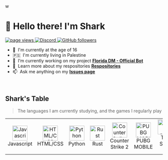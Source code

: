 w<h1 align="left" id="macropower-title">:wave: Hello there! I'm Shark</h1>

<p align="left">
  <a href="https://github.com/realsharky/">
    <img src="https://komarev.com/ghpvc/?username=realsharky&logo=view" alt="page views" />
  </a>
  <a href="https://discordapp.com/users/1145353554660446229/">
    <img alt="Discord" src="https://img.shields.io/website?url=https://discordapp.com/users/1145353554660446229/&logo=discord">
  </a>
<!--
  <a href="https://github.com/Shark-8888/">
    <img alt="Website" src="https://img.shields.io/website?url=https%3A%2F%2Fjacobcolvin.com">
  </a>-->
  <a href="https://github.com/realsharky?tab=followers">
    <img alt="GitHub followers" src="https://img.shields.io/github/followers/realsharky?style=flat&logo=github">
  </a>
</p>

- :office: &nbsp;I'm currently at the age of 16
- :palestinian_territories: &nbsp;I'm currently living in Palestine
- :seedling: &nbsp;I’m currently working on my project **[Florida DM - Official Bot](https://github.com/realsharky/florida-dm)**
- :book: &nbsp;Learn more about my respositories **[Respositories](https://github.com/realsharky?tab=repositories)**
- :mailbox: &nbsp;Ask me anything on my **[Issues page](https://github.com/realsharky/realsharky/issues)**

<br>

<h2 align="left" id="shark-table">Shark's Table</h2>

> The languages I am currently studying, and the games I regularly play

<table>
  <tr>
    <td align="center" width="96">
      <a href="#shark-table">
        <img src="https://raw.githubusercontent.com/realdiegopoptart/realdiegopoptart/main/assets/langs/lang-javascript.png" width="48" height="48" alt="Javascript" />
      </a>
      <br>Javascript
    </td>
    <td align="center" width="96">
      <a href="#shark-table">
        <img src="https://raw.githubusercontent.com/realdiegopoptart/realdiegopoptart/main/assets/langs/lang-html.png" width="48" height="48" alt="HTML/CSS" />
      </a>
      <br>HTML/CSS
    </td>
    <td align="center" width="96">
      <a href="#shark-table">
        <img src="https://raw.githubusercontent.com/realdiegopoptart/realdiegopoptart/main/assets/langs/lang-python.png" width="48" height="48" alt="Python" />
      </a>
      <br>Python
    </td>
    <td align="center" width="96">
      <a href="#shark-table">
        <img src="https://files.facepunch.com/lewis/1b2911b1/rust-marque.svg" width="48" height="48" alt="Rust" />
      </a>
      <br>Rust
    </td>
    <td align="center" width="96">
      <a href="#shark-table">
        <img src="https://i.imgur.com/3mQJJA4.png" width="48" height="48" alt="Counter Strike 2" />
      </a>
      <br>Counter Strike 2
    </td>
    <td align="center" width="96">
      <a href="#shark-table">
        <img src="https://play-lh.googleusercontent.com/uqq6a-fHayQxsNQkxB9ZZXag8N7Du5mOEKcScr9yltHqx3RKgCdr9VJHKGO2vY_GUe0=s48-rw" width="48" height="48" alt="PUBG MOBILE" />
      </a>
      <br>PUBG MOBILE
    </td>
    <td align="center" width="96">
      <a href="#shark-table">
        <img src="https://encrypted-tbn0.gstatic.com/images?q=tbn:ANd9GcSdPKBmPOlV-Gx-QOTQh2-EmSJg1qtyOk41pg&usqp=CAU" width="48" height="48" alt="The Sims 4" />
      </a>
      <br>The Sims 4
    </td>
    <td align="center" width="96">
      <a href="#shark-table">
        <img src="https://www.sovahost.net/wp-content/uploads/2020/02/samp-logo-png-6.png" width="48" height="48" alt="SA-MP" />
      </a>
      <br>SA-MP
    </td>
</table>
